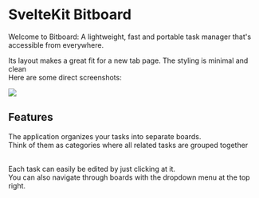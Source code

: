 # SvelteKit Bitboard

Welcome to Bitboard: A lightweight, fast and portable task manager that's accessible from everywhere.
<br />

Its layout makes a great fit for a new tab page. The styling is minimal and clean <br />
Here are some direct screenshots: 
<br />

<img src="https://imgur.com/X69UvKDl.png" />

## Features

The application organizes your tasks into separate boards. <br />
Think of them as categories where all related tasks are grouped together <br />
<br />

Each task can easily be edited by just clicking at it. <br />
You can also navigate through boards with the dropdown menu at the top right.
